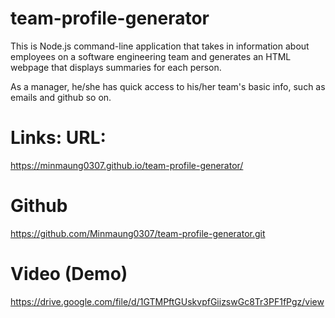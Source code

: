 # team-profile-generator

This is Node.js command-line application that takes in information about employees on a software engineering team and generates an HTML webpage that displays summaries for each person.

As a manager, he/she has quick access to his/her team's basic info, such as emails and github so on.

Links:
URL:
====
https://minmaung0307.github.io/team-profile-generator/

# Github

https://github.com/Minmaung0307/team-profile-generator.git

# Video (Demo)

https://drive.google.com/file/d/1GTMPftGUskvpfGiizswGc8Tr3PF1fPgz/view
